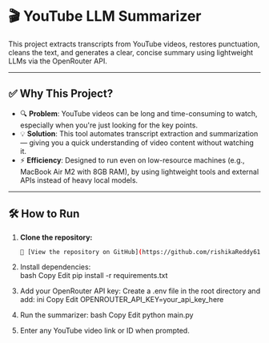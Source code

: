 # 🎬 YouTube LLM Summarizer

This project extracts transcripts from YouTube videos, restores punctuation, cleans the text, and generates a clear, concise summary using lightweight LLMs via the OpenRouter API.

---

## ✅ Why This Project?

- 🔍 **Problem**: YouTube videos can be long and time-consuming to watch, especially when you're just looking for the key points.
- 💡 **Solution**: This tool automates transcript extraction and summarization — giving you a quick understanding of video content without watching it.
- ⚡ **Efficiency**: Designed to run even on low-resource machines (e.g., MacBook Air M2 with 8GB RAM), by using lightweight tools and external APIs instead of heavy local models.

---

## 🛠️ How to Run

1. **Clone the repository:**
   ```bash
   🔗 [View the repository on GitHub](https://github.com/rishikaReddy6116/youtube-llm-summarizer)

2. Install dependencies:   
   bash
   Copy
   Edit
   pip install -r requirements.txt
   
4. Add your OpenRouter API key:
   Create a .env file in the root directory and add:
   ini
   Copy
   Edit
   OPENROUTER_API_KEY=your_api_key_here
   
6. Run the summarizer:
   bash
   Copy
   Edit
   python main.py

7. Enter any YouTube video link or ID when prompted.
